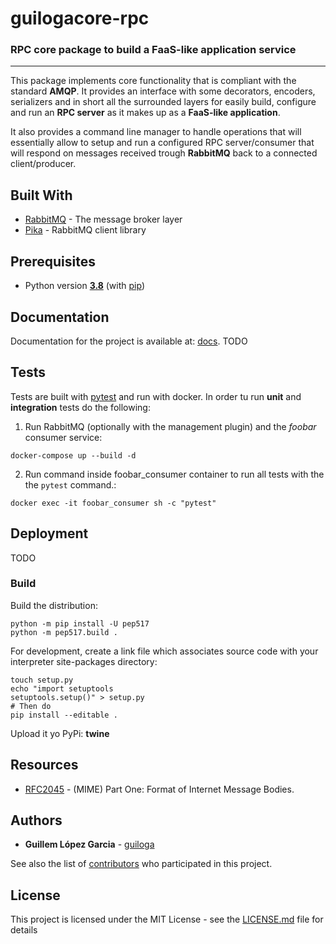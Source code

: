 # guilogacore-rpc
### RPC core package to build a FaaS-like application service
____

This package implements core functionality that is compliant with the standard **AMQP**.
It provides an interface with some decorators, encoders, serializers and in short all the surrounded layers for easily build,
configure and run an **RPC server** as it makes up as a **FaaS-like application**.

It also provides a command line manager to handle operations that will essentially allow to setup and run a configured RPC server/consumer that will respond on messages received trough **RabbitMQ** back to a connected client/producer.

## Built With

* [RabbitMQ](https://www.rabbitmq.com/) - The message broker layer
* [Pika](https://pika.readthedocs.io/en/stable/index.html) - RabbitMQ client library

## Prerequisites ###

* Python version [**3.8**](https://www.python.org/downloads/release/python-380/) (with [pip](https://pip.pypa.io/en/stable/))

## Documentation ###

Documentation for the project is available at: [docs](https://github.com/guiloga/dummy-rpc-server/).
TODO

## Tests
Tests are built with [pytest](https://docs.pytest.org/en/stable/) and run with docker.
In order tu run **unit** and **integration** tests do the following:

1. Run RabbitMQ (optionally with the management plugin) and the *foobar* consumer service:
```
docker-compose up --build -d
```
2. Run command inside foobar_consumer container to run all tests with the the ```pytest``` command.:
```
docker exec -it foobar_consumer sh -c "pytest"
```

## Deployment
TODO

### Build

Build the distribution:
```shell script
python -m pip install -U pep517
python -m pep517.build .
```
For development, create a link file which associates source code with your interpreter site-packages directory:
```shell script
touch setup.py
echo "import setuptools
setuptools.setup()" > setup.py
# Then do
pip install --editable .
```
Upload it yo PyPi:
**twine**

## Resources
* [RFC2045](https://tools.ietf.org/html/rfc2045.html) - (MIME) Part One: Format of Internet Message Bodies.

## Authors

* **Guillem López Garcia** - [guiloga](https://github.com/guiloga)

See also the list of [contributors](https://github.com/your/project/contributors) who participated in this project.

## License

This project is licensed under the MIT License - see the [LICENSE.md](LICENSE.md) file for details
